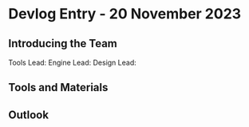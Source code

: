 # Devlog Entry - 20 November 2023
## Introducing the Team
Tools Lead: 
Engine Lead: 
Design Lead: 
## Tools and Materials
## Outlook
